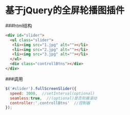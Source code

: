 # 基于jQuery的全屏轮播图插件

###html结构
```html
<div id="slider">
  <ul class="slider">
   <li><img src="1.jpg" alt=""></li>
   <li><img src="2.jpg" alt=""></li>
   <li><img src="3.jpg" alt=""></li>
  </ul>
  <div class="controllBtns"></div>
</div>
```

###调用
```javascript
$('#slider').fullScreenSlider({
  speed: 3000,  //setInterval(optional)
  seamless:true,  //(optional)是否衔接滚动
  controller:'.controllBtns'  //控制器
});
